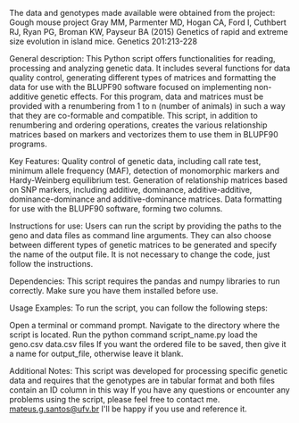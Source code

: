 The data and genotypes made available were obtained from the project:
Gough mouse project
Gray MM, Parmenter MD, Hogan CA, Ford I, Cuthbert RJ, Ryan PG, Broman
KW, Payseur BA (2015) Genetics of rapid and extreme size evolution in
island mice. Genetics 201:213-228

General description:
This Python script offers functionalities for reading, processing and analyzing genetic data.
It includes several functions for data quality control, generating different types of matrices and formatting the data for use with the BLUPF90 software focused on implementing non-additive genetic effects.
For this program, data and matrices must be provided with a renumbering from 1 to n (number of animals) in such a way that they are co-formable and compatible.
This script, in addition to renumbering and ordering operations, creates the various relationship matrices based on markers and vectorizes them to use them in BLUPF90 programs.

Key Features:
Quality control of genetic data, including call rate test, minimum allele frequency (MAF), detection of monomorphic markers and Hardy-Weinberg equilibrium test.
Generation of relationship matrices based on SNP markers, including additive, dominance, additive-additive, dominance-dominance and additive-dominance matrices.
Data formatting for use with the BLUPF90 software, forming two columns.

Instructions for use:
Users can run the script by providing the paths to the geno and data files as command line arguments. They can also choose between different types of genetic matrices to be generated and specify the name of the output file.
It is not necessary to change the code, just follow the instructions.

Dependencies:
This script requires the pandas and numpy libraries to run correctly. Make sure you have them installed before use.

Usage Examples:
To run the script, you can follow the following steps:

Open a terminal or command prompt.
Navigate to the directory where the script is located.
Run the python command script_name.py
load the geno.csv data.csv files
If you want the ordered file to be saved, then give it a name for output_file, otherwise leave it blank.

Additional Notes:
This script was developed for processing specific genetic data and requires that the genotypes are in tabular format and both files contain an ID column in this way
If you have any questions or encounter any problems using the script, please feel free to contact me.
mateus.g.santos@ufv.br
I'll be happy if you use and reference it.

